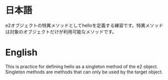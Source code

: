 # 日本語

e2オブジェクトの特異メソッドとしてhelloを定義する練習です。特異メソッドは対象のオブジェクトだけが利用可能なメソッドです。

# English

This is practice for defining hello as a singleton method of the e2 object. Singleton methods are methods that can only be used by the target object.